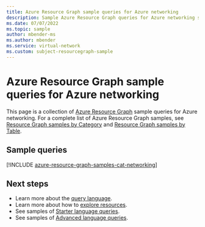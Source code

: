 ```yaml
---
title: Azure Resource Graph sample queries for Azure networking
description: Sample Azure Resource Graph queries for Azure networking showing use of resource types and tables to access Azure networking related resources and properties.
ms.date: 07/07/2022
ms.topic: sample
author: mbender-ms
ms.author: mbender
ms.service: virtual-network
ms.custom: subject-resourcegraph-sample
---
```

# Azure Resource Graph sample queries for Azure networking

This page is a collection of [Azure Resource Graph](../../governance/resource-graph/overview.md)
sample queries for Azure networking. For a complete list of Azure Resource Graph samples, see
[Resource Graph samples by Category](../../governance/resource-graph/samples/samples-by-category.md)
and [Resource Graph samples by Table](../../governance/resource-graph/samples/samples-by-table.md).

## Sample queries

[!INCLUDE [azure-resource-graph-samples-cat-networking](../../../includes/resource-graph/samples/bycat/networking.md)]

## Next steps

- Learn more about the [query language](../../governance/resource-graph/concepts/query-language.md).
- Learn more about how to [explore resources](../../governance/resource-graph/concepts/explore-resources.md).
- See samples of [Starter language queries](../../governance/resource-graph/samples/starter.md).
- See samples of [Advanced language queries](../../governance/resource-graph/samples/advanced.md).
